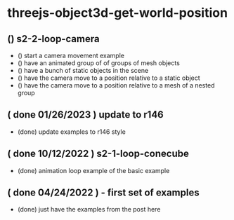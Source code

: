 # threejs-object3d-get-world-position

## () s2-2-loop-camera
* () start a camera movement example
* () have an animated group of of groups of mesh objects
* () have a bunch of static objects in the scene
* () have the camera move to a position relative to a static object
* () have the camera move to a position relative to a mesh of a nested group

## ( done 01/26/2023 ) update to r146
* (done) update examples to r146 style

## ( done 10/12/2022 ) s2-1-loop-conecube
* (done) animation loop example of the basic example

## ( done 04/24/2022 ) - first set of examples
* (done) just have the examples from the post here